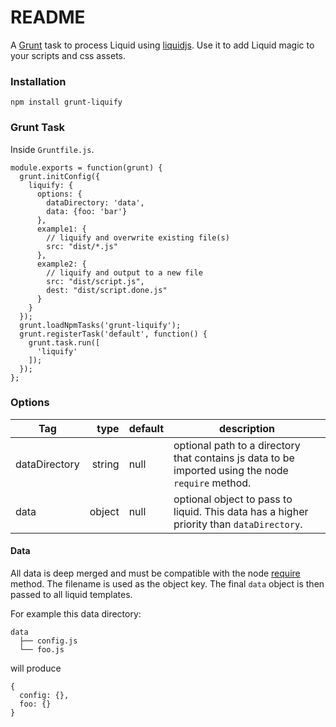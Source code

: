 README
======

A [Grunt](https://gruntjs.com) task to process Liquid using [liquidjs](https://www.npmjs.com/package/liquidjs). Use it to add Liquid magic to your scripts and css assets.

### Installation

```
npm install grunt-liquify
```

### Grunt Task

Inside `Gruntfile.js`.
 
```
module.exports = function(grunt) {
  grunt.initConfig({
    liquify: {
      options: {
        dataDirectory: 'data',
        data: {foo: 'bar'}
      },
      example1: {
        // liquify and overwrite existing file(s)
        src: "dist/*.js"
      },
      example2: {
        // liquify and output to a new file
        src: "dist/script.js",
        dest: "dist/script.done.js"
      }
    }
  });
  grunt.loadNpmTasks('grunt-liquify');
  grunt.registerTask('default', function() {
    grunt.task.run([
      'liquify'
    ]);
  });
};
```


### Options

| Tag          	|   type 	| default 	| description                                                                                               	|
|--------------	|-------:	|---------	|-----------------------------------------------------------------------------------------------------------	|
| dataDirectory 	| string 	| null    	| optional path to a directory that contains js data to be imported using the node `require` method. 	|
| data         	| object 	| null    	| optional object to pass to liquid. This data has a higher priority than `dataDirectory`.        	|

#### Data

All data is deep merged and must be compatible with the node [require](https://nodejs.org/api/modules.html#modules_require_id) method. The filename is used as the object key. The final `data` object is then passed to all liquid templates.

For example this data directory:

```
data
  ├── config.js
  └── foo.js
```

will produce

```
{
  config: {},
  foo: {}
}
```